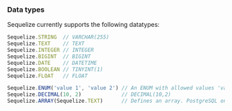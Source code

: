### Data types

Sequelize currently supports the following datatypes:

```js
Sequelize.STRING  // VARCHAR(255)
Sequelize.TEXT    // TEXT
Sequelize.INTEGER // INTEGER
Sequelize.BIGINT  // BIGINT
Sequelize.DATE    // DATETIME
Sequelize.BOOLEAN // TINYINT(1)
Sequelize.FLOAT   // FLOAT

Sequelize.ENUM('value 1', 'value 2') // An ENUM with allowed values 'value 1' and 'value 2'
Sequelize.DECIMAL(10, 2)             // DECIMAL(10,2)
Sequelize.ARRAY(Sequelize.TEXT)      // Defines an array. PostgreSQL only.
```
